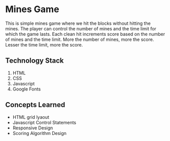 # Mines Game

This is simple mines game where we hit the blocks without hitting the mines. The player can control the number of mines and the time limit for which the game lasts. Each clean hit increments score based on the number of mines and the time limit. More the number of mines, more the score. Lesser the time limit, more the score.

## Technology Stack
1. HTML
2. CSS
3. Javascript
4. Google Fonts

## Concepts Learned
- HTML grid lyaout
- Javascript Control Statements
- Responsive Design
- Scoring Algorithm Design 

